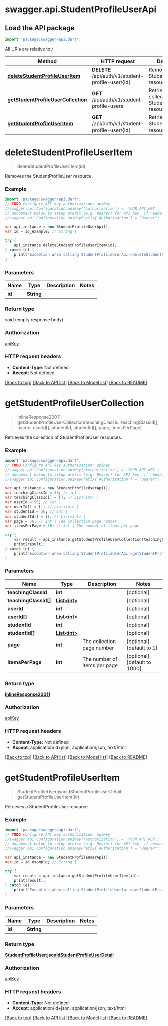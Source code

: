 # swagger.api.StudentProfileUserApi

## Load the API package
```dart
import 'package:swagger/api.dart';
```

All URIs are relative to */*

Method | HTTP request | Description
------------- | ------------- | -------------
[**deleteStudentProfileUserItem**](StudentProfileUserApi.md#deleteStudentProfileUserItem) | **DELETE** /api/auth/v1/student-profile-user/{id} | Removes the StudentProfileUser resource.
[**getStudentProfileUserCollection**](StudentProfileUserApi.md#getStudentProfileUserCollection) | **GET** /api/auth/v1/student-profile-users | Retrieves the collection of StudentProfileUser resources.
[**getStudentProfileUserItem**](StudentProfileUserApi.md#getStudentProfileUserItem) | **GET** /api/auth/v1/student-profile-user/{id} | Retrieves a StudentProfileUser resource.

# **deleteStudentProfileUserItem**
> deleteStudentProfileUserItem(id)

Removes the StudentProfileUser resource.

### Example
```dart
import 'package:swagger/api.dart';
// TODO Configure API key authorization: apiKey
//swagger.api.Configuration.apiKey{'Authorization'} = 'YOUR_API_KEY';
// uncomment below to setup prefix (e.g. Bearer) for API key, if needed
//swagger.api.Configuration.apiKeyPrefix{'Authorization'} = "Bearer";

var api_instance = new StudentProfileUserApi();
var id = id_example; // String | 

try {
    api_instance.deleteStudentProfileUserItem(id);
} catch (e) {
    print("Exception when calling StudentProfileUserApi->deleteStudentProfileUserItem: $e\n");
}
```

### Parameters

Name | Type | Description  | Notes
------------- | ------------- | ------------- | -------------
 **id** | **String**|  | 

### Return type

void (empty response body)

### Authorization

[apiKey](../README.md#apiKey)

### HTTP request headers

 - **Content-Type**: Not defined
 - **Accept**: Not defined

[[Back to top]](#) [[Back to API list]](../README.md#documentation-for-api-endpoints) [[Back to Model list]](../README.md#documentation-for-models) [[Back to README]](../README.md)

# **getStudentProfileUserCollection**
> InlineResponse20011 getStudentProfileUserCollection(teachingClassId, teachingClassId[], userId, userId[], studentId, studentId[], page, itemsPerPage)

Retrieves the collection of StudentProfileUser resources.

### Example
```dart
import 'package:swagger/api.dart';
// TODO Configure API key authorization: apiKey
//swagger.api.Configuration.apiKey{'Authorization'} = 'YOUR_API_KEY';
// uncomment below to setup prefix (e.g. Bearer) for API key, if needed
//swagger.api.Configuration.apiKeyPrefix{'Authorization'} = "Bearer";

var api_instance = new StudentProfileUserApi();
var teachingClassId = 56; // int | 
var teachingClassId[] = []; // List<int> | 
var userId = 56; // int | 
var userId[] = []; // List<int> | 
var studentId = 56; // int | 
var studentId[] = []; // List<int> | 
var page = 56; // int | The collection page number
var itemsPerPage = 56; // int | The number of items per page

try {
    var result = api_instance.getStudentProfileUserCollection(teachingClassId, teachingClassId[], userId, userId[], studentId, studentId[], page, itemsPerPage);
    print(result);
} catch (e) {
    print("Exception when calling StudentProfileUserApi->getStudentProfileUserCollection: $e\n");
}
```

### Parameters

Name | Type | Description  | Notes
------------- | ------------- | ------------- | -------------
 **teachingClassId** | **int**|  | [optional] 
 **teachingClassId[]** | [**List&lt;int&gt;**](int.md)|  | [optional] 
 **userId** | **int**|  | [optional] 
 **userId[]** | [**List&lt;int&gt;**](int.md)|  | [optional] 
 **studentId** | **int**|  | [optional] 
 **studentId[]** | [**List&lt;int&gt;**](int.md)|  | [optional] 
 **page** | **int**| The collection page number | [optional] [default to 1]
 **itemsPerPage** | **int**| The number of items per page | [optional] [default to 1000]

### Return type

[**InlineResponse20011**](InlineResponse20011.md)

### Authorization

[apiKey](../README.md#apiKey)

### HTTP request headers

 - **Content-Type**: Not defined
 - **Accept**: application/ld+json, application/json, text/html

[[Back to top]](#) [[Back to API list]](../README.md#documentation-for-api-endpoints) [[Back to Model list]](../README.md#documentation-for-models) [[Back to README]](../README.md)

# **getStudentProfileUserItem**
> StudentProfileUser:jsonldStudentProfileUserDetail getStudentProfileUserItem(id)

Retrieves a StudentProfileUser resource.

### Example
```dart
import 'package:swagger/api.dart';
// TODO Configure API key authorization: apiKey
//swagger.api.Configuration.apiKey{'Authorization'} = 'YOUR_API_KEY';
// uncomment below to setup prefix (e.g. Bearer) for API key, if needed
//swagger.api.Configuration.apiKeyPrefix{'Authorization'} = "Bearer";

var api_instance = new StudentProfileUserApi();
var id = id_example; // String | 

try {
    var result = api_instance.getStudentProfileUserItem(id);
    print(result);
} catch (e) {
    print("Exception when calling StudentProfileUserApi->getStudentProfileUserItem: $e\n");
}
```

### Parameters

Name | Type | Description  | Notes
------------- | ------------- | ------------- | -------------
 **id** | **String**|  | 

### Return type

[**StudentProfileUser:jsonldStudentProfileUserDetail**](StudentProfileUser:jsonldStudentProfileUserDetail.md)

### Authorization

[apiKey](../README.md#apiKey)

### HTTP request headers

 - **Content-Type**: Not defined
 - **Accept**: application/ld+json, application/json, text/html

[[Back to top]](#) [[Back to API list]](../README.md#documentation-for-api-endpoints) [[Back to Model list]](../README.md#documentation-for-models) [[Back to README]](../README.md)

